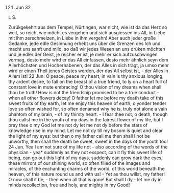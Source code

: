  121. Jun 32

L S.

Zurükgekehrt aus dem Tempel, Nürtingen, war nicht, wie ist da das Herz so weit, so reich, wie möcht es vergehen und sich ausgiessen ins All, in Liebe mit ihm zerschmelzen, in Liebe in ihm vergehn! Aber auch jeder große Gedanke, jede edle Gesinnung erhebt uns über die Grenzen des Ich und macht uns sanft und mild, so daß wir jedes Wesen an uns drüken möchten und je edler der Geist, je reicher er ist, je mehr er sich aufzuschwingen vermag, desto mehr wird er das All einfassen, desto mehr ähnlich seyn dem Allerhöchsten und Hocherhabenen, der das Alles in sich trägt, ja umso mehr wird er einen Theil jenes Geistes werden, der das All selbst ist, - der Alles in Allem ist! 22 Jun. O peace, peace my heart, in vain is thy anxious longing, thy ardent desire, to fall on the breast of a true friend, to ly on a heart full of constant love in mute embracing! O thou vision of my dreams when shall thou be truth! How is not the friendship promised to be a true conduct - when all other flowers decay! O father let me before my death take of this sweet fruits of thy earth, let me enjoy this heaven of earth; o yonder tender love so often wished for, so often denamed why he is, truly not alone a vain phantom of my brain, - of my thirsty heart. - I fear thee not, o death, though thou callst me in the youth of my days in the fairest flower of my life, but I pray thee o my God let me not dy let me not dy before the stars of knowledge rise in my mind. Let me not dy till my bosom is quiet and clear the light of my eyes: but then o my father call me then shall I not be unworthy, then shall the death be sweet, sweet in the days of the youth too! 24 Jun. Yea I am not sure of my life not - also according of the words of the physician - yea* suddenly as they not exspect, can it fly this sweet life of being, can go out this light of my days, suddenly can grow dark the eyes, these mirrors of our shining world, so often filled of the images and miracles, of the enchanting charms of the world, of this world beneath the heaven, of this nature round us and with us! - Yet as thou willst, my father! O now shall it be, - then when all that is gone! But shall I dy - let me dy in minds recollection, free and holy, and mighty in my Good!
